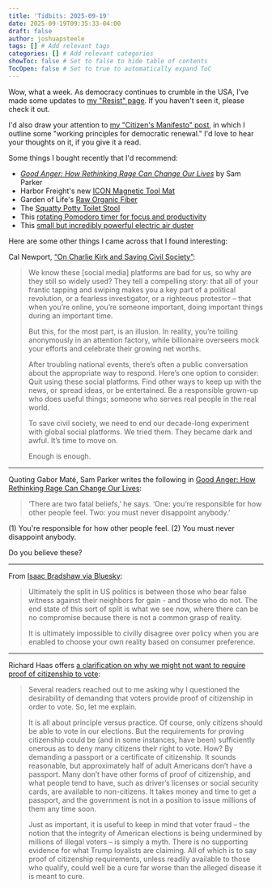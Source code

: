 ```yaml
---
title: 'Tidbits: 2025-09-19'
date: 2025-09-19T09:35:33-04:00
draft: false
author: joshuapsteele
tags: [] # Add relevant tags
categories: [] # Add relevant categories
showToc: false # Set to false to hide table of contents
TocOpen: false # Set to true to automatically expand ToC
---
```


Wow, what a week. As democracy continues to crumble in the USA, I've made some updates to [my "Resist" page](/resist). If you haven't seen it, please check it out.

I'd also draw your attention to [my "Citizen's Manifesto" post](/citizens-manifesto), in which I outline some "working principles for democratic renewal." I'd love to hear your thoughts on it, if you give it a read.

Some things I bought recently that I'd recommend:

- [_Good Anger: How Rethinking Rage Can Change Our Lives_](https://amzn.to/3K5eFK4) by Sam Parker
- Harbor Freight's new [ICON Magnetic Tool Mat](https://www.harborfreight.com/collections/new-tools/tool-storage-organization/magnetic-tool-mat-70077.html)
- Garden of Life's [Raw Organic Fiber](https://amzn.to/3VpRLPW)
- The [Squatty Potty Toilet Stool](https://amzn.to/46R9eGv)
- This [rotating Pomodoro timer for focus and productivity](https://amzn.to/4neZRHs)
- This [small but incredibly powerful electric air duster](https://amzn.to/4pvImUP)

Here are some other things I came across that I found interesting:

Cal Newport, [“On Charlie Kirk and Saving Civil Society”](https://calnewport.com/on-charlie-kirk-and-saving-civil-society/):

> We know these [social media] platforms are bad for us, so why are they still so widely used? They tell a compelling story: that all of your frantic tapping and swiping makes you a key part of a political revolution, or a fearless investigator, or a righteous protestor – that when you’re online, you’re someone important, doing important things during an important time.
> 
> But this, for the most part, is an illusion. In reality, you’re toiling anonymously in an attention factory, while billionaire overseers mock your efforts and celebrate their growing net worths.
> 
> After troubling national events, there’s often a public conversation about the appropriate way to respond. Here’s one option to consider: Quit using these social platforms. Find other ways to keep up with the news, or spread ideas, or be entertained. Be a responsible grown-up who does useful things; someone who serves real people in the real world.
> 
> To save civil society, we need to end our decade-long experiment with global social platforms. We tried them. They became dark and awful. It’s time to move on.
>
> Enough is enough.

---

Quoting Gabor Maté, Sam Parker writes the following in [Good Anger: How Rethinking Rage Can Change Our Lives](https://amzn.to/3K5eFK4):

> ‘There are two fatal beliefs,’ he says. ‘One: you’re responsible for how other people feel. Two: you must never disappoint anybody.’

(1) You're responsible for how other people feel.
(2) You must never disappoint anybody.

Do you believe these?

---

From [Isaac Bradshaw via Bluesky](https://bsky.app/profile/isaacbradshaw.bsky.social/post/3lz53yzlpvc25): 

> Ultimately the split in US politics is between those who bear false witness against their neighbors for gain - and those who do not.  The end state of this sort of split is what we see now, where there can be no compromise because there is not a common grasp of reality.
> 
> It is ultimately impossible to civilly disagree over policy when you are enabled to choose your own reality based on consumer preference.

---

Richard Haas offers [a clarification on why we might not want to require proof of citizenship to vote](https://richardhaass.substack.com/p/observer-in-chief-september-18-2025):

> Several readers reached out to me asking why I questioned the desirability of demanding that voters provide proof of citizenship in order to vote. So, let me explain.
> 
> It is all about principle versus practice. Of course, only citizens should be able to vote in our elections. But the requirements for proving citizenship could be (and in some instances, have been) sufficiently onerous as to deny many citizens their right to vote. How? By demanding a passport or a certificate of citizenship. It sounds reasonable, but approximately half of adult Americans don’t have a passport. Many don’t have other forms of proof of citizenship, and what people tend to have, such as driver’s licenses or social security cards, are available to non-citizens. It takes money and time to get a passport, and the government is not in a position to issue millions of them any time soon.
>
> Just as important, it is useful to keep in mind that voter fraud – the notion that the integrity of American elections is being undermined by millions of illegal voters – is simply a myth. There is no supporting evidence for what Trump loyalists are claiming. All of which is to say proof of citizenship requirements, unless readily available to those who qualify, could well be a cure far worse than the alleged disease it is meant to cure.